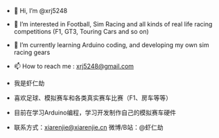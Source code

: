 - 👋 Hi, I’m @xrj5248
- 👀 I’m interested in Football, Sim Racing and all kinds of real life racing competitions (F1, GT3, Touring Cars and so on)
- 🌱 I’m currently learning Arduino coding, and developing my own sim racing gears
- 📫 How to reach me : xrj5248@gmail.com

- 我是虾仁劫
- 喜欢足球、模拟赛车和各类真实赛车比赛（F1、房车等等）
- 目前在学习Arduino编程，学习开发制作自己的模拟赛车硬件
- 联系方式：xiarenjie@xiarenjie.cn 微博/B站：@虾仁劫

<!---
xrj5248/xrj5248 is a ✨ special ✨ repository because its `README.md` (this file) appears on your GitHub profile.
You can click the Preview link to take a look at your changes.
--->
